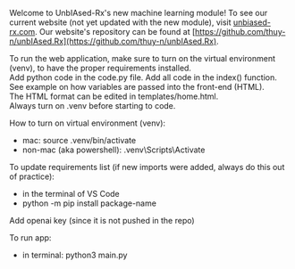 Welcome to UnbIAsed-Rx's new machine learning module! To see our current website (not yet updated with the new module), visit [unbiased-rx.com](http://unbiased-rx.com). Our website's repository can be found at [https://github.com/thuy-n/unbIAsed.Rx](https://github.com/thuy-n/unbIAsed.Rx).

To run the web application, make sure to turn on the virtual environment (venv), to have the proper requirements installed. <br>
Add python code in the code.py file. Add all code in the index() function. See example on how variables are passed into the front-end (HTML). <br>
The HTML format can be edited in templates/home.html.<br>
Always turn on .venv before starting to code.<br>

How to turn on virtual environment (venv):
- mac: source .venv/bin/activate
- non-mac (aka powershell): .venv\Scripts\Activate

To update requirements list (if new imports were added, always do this out of practice):
- in the terminal of VS Code
- python -m pip install package-name

Add openai key (since it is not pushed in the repo)

To run app:
- in terminal: python3 main.py



